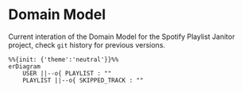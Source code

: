 # Domain Model

Current interation of the Domain Model for the Spotify Playlist Janitor project, check `git` history for previous versions.

```mermaid
%%{init: {'theme':'neutral'}}%%
erDiagram
    USER ||--o{ PLAYLIST : ""
    PLAYLIST ||--o{ SKIPPED_TRACK : ""
```